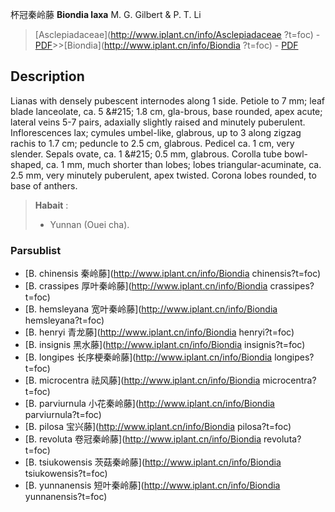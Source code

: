杯冠秦岭藤 **Biondia laxa** M. G. Gilbert & P. T. Li

> [Asclepiadaceae](http://www.iplant.cn/info/Asclepiadaceae ?t=foc) - [PDF](http://iplant.cn/foc/pdf/Asclepiadaceae.pdf)>>[Biondia](http://www.iplant.cn/info/Biondia ?t=foc) - [PDF](http://www.iplant.cn/foc/pdf/Biondia.pdf)

## Description

Lianas with densely pubescent internodes along 1 side. Petiole to 7 mm; leaf blade lanceolate, ca. 5 &amp;#215; 1.8 cm, gla-brous, base rounded, apex acute; lateral veins 5-7 pairs, adaxially slightly raised and minutely puberulent. Inflorescences lax; cymules umbel-like, glabrous, up to 3 along zigzag rachis to 1.7 cm; peduncle to 2.5 cm, glabrous. Pedicel ca. 1 cm, very slender. Sepals ovate, ca. 1 &amp;#215; 0.5 mm, glabrous. Corolla tube bowl-shaped, ca. 1 mm, much shorter than lobes; lobes triangular-acuminate, ca. 2.5 mm, very minutely puberulent, apex twisted. Corona lobes rounded, to base of anthers.

> **Habait** : 
>* Yunnan (Ouei cha).

### Parsublist

* [B.  chinensis  秦岭藤](http://www.iplant.cn/info/Biondia chinensis?t=foc)
* [B.  crassipes  厚叶秦岭藤](http://www.iplant.cn/info/Biondia crassipes?t=foc)
* [B.  hemsleyana  宽叶秦岭藤](http://www.iplant.cn/info/Biondia hemsleyana?t=foc)
* [B.  henryi  青龙藤](http://www.iplant.cn/info/Biondia henryi?t=foc)
* [B.  insignis  黑水藤](http://www.iplant.cn/info/Biondia insignis?t=foc)
* [B.  longipes  长序梗秦岭藤](http://www.iplant.cn/info/Biondia longipes?t=foc)
* [B.  microcentra  祛风藤](http://www.iplant.cn/info/Biondia microcentra?t=foc)
* [B.  parviurnula  小花秦岭藤](http://www.iplant.cn/info/Biondia parviurnula?t=foc)
* [B.  pilosa  宝兴藤](http://www.iplant.cn/info/Biondia pilosa?t=foc)
* [B.  revoluta  卷冠秦岭藤](http://www.iplant.cn/info/Biondia revoluta?t=foc)
* [B.  tsiukowensis  茨菇秦岭藤](http://www.iplant.cn/info/Biondia tsiukowensis?t=foc)
* [B.  yunnanensis  短叶秦岭藤](http://www.iplant.cn/info/Biondia yunnanensis?t=foc)
